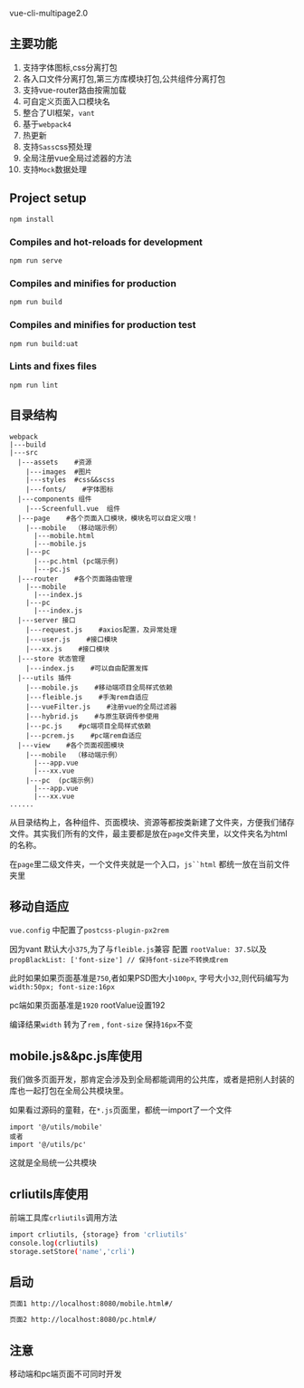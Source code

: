 vue-cli-multipage2.0

## 主要功能

 1. 支持字体图标,css分离打包
 2. 各入口文件分离打包,第三方库模块打包,公共组件分离打包
 3. 支持vue-router路由按需加载
 4. 可自定义页面入口模块名
 5. 整合了UI框架，`vant`
 6. 基于`webpack4`
 7. 热更新
 8. 支持`Sass`css预处理
 9. 全局注册vue全局过滤器的方法 
 10. 支持`Mock`数据处理

## Project setup
```
npm install
```

### Compiles and hot-reloads for development
```
npm run serve
```

### Compiles and minifies for production
```
npm run build
```
### Compiles and minifies for production test
```
npm run build:uat
```
### Lints and fixes files
```
npm run lint
```

## 目录结构
```
webpack
|---build
|---src
  |---assets    #资源
    |---images  #图片
    |---styles  #css&&scss
    |---fonts/    #字体图标
  |---components 组件
    |---Screenfull.vue  组件
  |---page    #各个页面入口模块，模块名可以自定义哦！
    |---mobile  （移动端示例）
      |---mobile.html
      |---mobile.js
    |---pc
      |---pc.html (pc端示例)
      |---pc.js
  |---router    #各个页面路由管理
    |---mobile
      |---index.js
    |---pc
      |---index.js
  |---server 接口
    |---request.js    #axios配置，及异常处理
    |---user.js    #接口模块
    |---xx.js    #接口模块
  |---store 状态管理
    |---index.js    #可以自由配置发挥
  |---utils 插件
    |---mobile.js    #移动端项目全局样式依赖
    |---fleible.js    #手淘rem自适应
    |---vueFilter.js    #注册vue的全局过滤器
    |---hybrid.js    #与原生联调传参使用
    |---pc.js    #pc端项目全局样式依赖
    |---pcrem.js    #pc端rem自适应
  |---view    #各个页面视图模块
    |---mobile  （移动端示例）
      |---app.vue
      |---xx.vue
    |---pc  (pc端示例)
      |---app.vue
      |---xx.vue
......

  ```

从目录结构上，各种组件、页面模块、资源等都按类新建了文件夹，方便我们储存文件。其实我们所有的文件，最主要都是放在`page`文件夹里，以文件夹名为html的名称。

在`page`里二级文件夹，一个文件夹就是一个入口，`js``html` 都统一放在当前文件夹里


## 移动自适应

`vue.config` 中配置了`postcss-plugin-px2rem`

因为vant 默认大小`375`,为了与`fleible.js`兼容 配置 `rootValue: 37.5`以及`propBlackList: ['font-size'] // 保持font-size不转换成rem`

此时如果如果页面基准是`750`,者如果PSD图大小`100px`, 字号大小`32`,则代码编写为 `width:50px; font-size:16px`

pc端如果页面基准是`1920`  rootValue设置192

编译结果`width` 转为了`rem` , `font-size` 保持`16px`不变

## mobile.js&&pc.js库使用

我们做多页面开发，那肯定会涉及到全局都能调用的公共库，或者是把别人封装的库也一起打包在全局公共模块里。

如果看过源码的童鞋，在`*.js`页面里，都统一import了一个文件

```
import '@/utils/mobile'
或者
import '@/utils/pc'
```
这就是全局统一公共模块

## crliutils库使用

前端工具库`crliutils`调用方法

``` bash
import crliutils, {storage} from 'crliutils'
console.log(crliutils)
storage.setStore('name','crli')
```
## 启动
``` bash
页面1 http://localhost:8080/mobile.html#/ 

页面2 http://localhost:8080/pc.html#/
```
## 注意
移动端和pc端页面不可同时开发